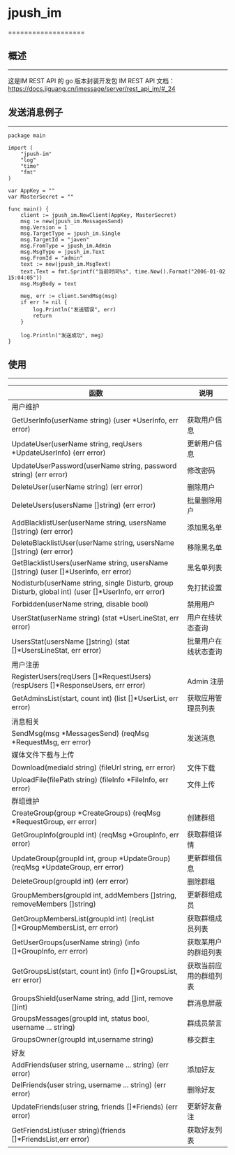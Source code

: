 # jpush_im
===================

## 概述
-----------------------------------
   这是IM REST API 的 go 版本封装开发包
   IM REST API 文档：https://docs.jiguang.cn/jmessage/server/rest_api_im/#_24

## 发送消息例子
-----------------------------------
```
package main

import (
	"jpush-im"
	"log"
	"time"
	"fmt"
)

var AppKey = ""
var MasterSecret = ""

func main() {
	client := jpush_im.NewClient(AppKey, MasterSecret)
	msg := new(jpush_im.MessagesSend)
	msg.Version = 1
	msg.TargetType = jpush_im.Single
	msg.TargetId = "javen"
	msg.FromType = jpush_im.Admin
	msg.MsgType = jpush_im.Text
	msg.FromId = "admin"
	text := new(jpush_im.MsgText)
	text.Text = fmt.Sprintf("当前时间%s", time.Now().Format("2006-01-02 15:04:05"))
	msg.MsgBody = text

	meg, err := client.SendMsg(msg)
	if err != nil {
		log.Println("发送错误", err)
		return
	}

	log.Println("发送成功", meg)
}

```

## 使用
-----------------------------------
|   函数   |   说明   |
| ---- | ---- |
| 用户维护 |  |
|   GetUserInfo(userName string) (user *UserInfo, err error)   | 获取用户信息     |
| UpdateUser(userName string, reqUsers *UpdateUserInfo) (err error) | 更新用户信息 |
| UpdateUserPassword(userName string, password string) (err error) | 修改密码 |
| DeleteUser(userName string) (err error) | 删除用户 |
| DeleteUsers(usersName []string) (err error) | 批量删除用户 |
| AddBlacklistUser(userName string, usersName []string) (err error) | 添加黑名单 |
| DeleteBlacklistUser(userName string, usersName []string) (err error) | 移除黑名单 |
| GetBlacklistUsers(userName string, usersName []string) (user []*UserInfo, err error) | 黑名单列表 |
| Nodisturb(userName string, single Disturb, group Disturb, global int) (user []*UserInfo, err error) | 免打扰设置 |
| Forbidden(userName string, disable bool) | 禁用用户 |
| UserStat(userName string) (stat *UserLineStat, err error) | 用户在线状态查询 |
| UsersStat(usersName []string) (stat []*UsersLineStat, err error) | 批量用户在线状态查询 |
| 用户注册 |  |
| RegisterUsers(reqUsers []*RequestUsers) (respUsers []*ResponseUsers, err error) | Admin 注册 |
| GetAdminsList(start, count int) (list []*UserList, err error) | 获取应用管理员列表 |
| 消息相关 |  |
| SendMsg(msg *MessagesSend) (reqMsg *RequestMsg, err error) | 发送消息 |
| 媒体文件下载与上传 |  |
| Download(mediaId string) (fileUrl string, err error) | 文件下载 |
| UploadFile(filePath string) (fileInfo *FileInfo, err error) | 文件上传 |
| 群组维护 |  |
| CreateGroup(group *CreateGroups) (reqMsg *RequestGroup, err error) | 创建群组 |
| GetGroupInfo(groupId int) (reqMsg *GroupInfo, err error) | 获取群组详情 |
| UpdateGroup(groupId int, group *UpdateGroup) (reqMsg *UpdateGroup, err error) | 更新群组信息 |
| DeleteGroup(groupId int) (err error) | 删除群组 |
| GroupMembers(groupId int, addMembers []string, removeMembers []string) | 更新群组成员 |
| GetGroupMembersList(groupId int) (reqList []*GroupMembersList, err error) | 获取群组成员列表 |
| GetUserGroups(userName string) (info []*GroupInfo, err error) | 获取某用户的群组列表 |
| GetGroupsList(start, count int) (info []*GroupsList, err error) | 获取当前应用的群组列表 |
| GroupsShield(userName string, add []int, remove []int) | 群消息屏蔽 |
| GroupsMessages(groupId int, status bool, username ... string) | 群成员禁言 |
| GroupsOwner(groupId int,username string) | 移交群主 |
| 好友| |
| AddFriends(user string, username ... string) (err error)  | 添加好友 |
| DelFriends(user string, username ... string) (err error) | 删除好友 |
| UpdateFriends(user string, friends []*Friends) (err error) | 更新好友备注 |
| GetFriendsList(user string)(friends []*FriendsList,err error) | 获取好友列表 |



